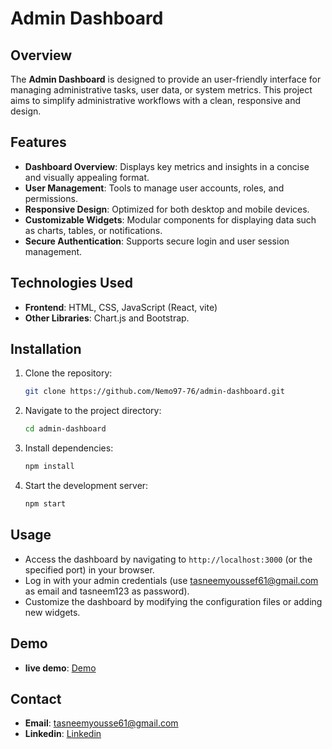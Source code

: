 # Admin Dashboard

## Overview
The **Admin Dashboard** is designed to provide an user-friendly interface for managing administrative tasks, user data, or system metrics. This project aims to simplify administrative workflows with a clean, responsive and design.

## Features
- **Dashboard Overview**: Displays key metrics and insights in a concise and visually appealing format.
- **User Management**: Tools to manage user accounts, roles, and permissions.
- **Responsive Design**: Optimized for both desktop and mobile devices.
- **Customizable Widgets**: Modular components for displaying data such as charts, tables, or notifications.
- **Secure Authentication**: Supports secure login and user session management.

## Technologies Used
- **Frontend**: HTML, CSS, JavaScript (React, vite)
- **Other Libraries**: Chart.js and Bootstrap.

## Installation
1. Clone the repository:
   ```bash
   git clone https://github.com/Nemo97-76/admin-dashboard.git
   ```
2. Navigate to the project directory:
   ```bash
   cd admin-dashboard
   ```
3. Install dependencies:
   ```bash
   npm install
   ```
4. Start the development server:
   ```bash
   npm start
   ```
## Usage
- Access the dashboard by navigating to `http://localhost:3000` (or the specified port) in your browser.
- Log in with your admin credentials (use tasneemyoussef61@gmail.com as email and tasneem123 as password).
- Customize the dashboard by modifying the configuration files or adding new widgets.

## Demo
- **live demo**: <a href="https://admindashboard76.netlify.app/"/>Demo</a>


## Contact
- **Email**: tasneemyousse61@gmail.com
- **Linkedin**: <a href="https://www.linkedin.com/in/tasneem-youssef-770708278"/>Linkedin</a>

